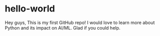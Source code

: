 # hello-world
Hey guys,
This is my first GitHub repo!
I would love to learn more about Python and its impact on AI/ML.
Glad if you could help.
